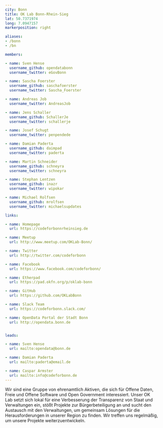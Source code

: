 ```yaml
---
city: Bonn
title: OK Lab Bonn-Rhein-Sieg
lat: 50.7371974
long: 7.0947157
markerposition: right

aliases:
- /bonn
- /bn

members:

- name: Sven Hense
  username_github: opendatabonn
  username_twitter: eGovBonn

- name: Sascha Foerster
  username_github: saschafoerster
  username_twitter: Sascha_Foerster

- name: Andreas Job
  username_twitter: AndreasJob

- name: Jens Schaller
  username_github: SchallerJe
  username_twitter: schallerje

- name: Josef Schugt
  username_twitter: penpendede

- name: Damian Paderta
  username_github: daimpad
  username_twitter: paderta

- name: Martin Schneider
  username_github: schneyra
  username_twitter: schneyra

- name: Stephan Lentzen
  username_github: inazr
  username_twitter: wipokar

- name: Michael Rolfsen
  username_github: mrolfsen
  username_twitter: michaelsupdates

links:

- name: Homepage
  url: https://codeforbonnrheinsieg.de

- name: Meetup
  url: http://www.meetup.com/OKLab-Bonn/

- name: Twitter
  url: http://twitter.com/codeforbonn

- name: Facebook
  url: https://www.facebook.com/codeforbonn/

- name: Etherpad
  url: https://pad.okfn.org/p/oklab-bonn

- name: GitHub
  url: https://github.com/OKLabBonn

- name: Slack Team
  url: https://codeforbonn.slack.com/

- name: OpenData Portal der Stadt Bonn
  url: http://opendata.bonn.de


leads:

- name: Sven Hense
  url: mailto:opendata@bonn.de

- name: Damian Paderta
  url: mailto:paderta@email.de

- name: Caspar Armster
  url: mailto:info@codeforbonn.de
---
```


Wir sind eine Gruppe von ehrenamtlich Aktiven, die sich für Offene Daten, Freie und Offene Software und Open Government interessiert. Unser OK Lab setzt sich lokal für eine Verbesserung der Transparenz von Staat und Verwaltungen ein, stößt Projekte zur Bürgerbeteiligung an und sucht den Austausch mit den Verwaltungen, um gemeinsam Lösungen für die Herausforderungen in unserer Region zu finden. Wir treffen uns regelmäßig, um unsere Projekte weiterzuentwickeln.
